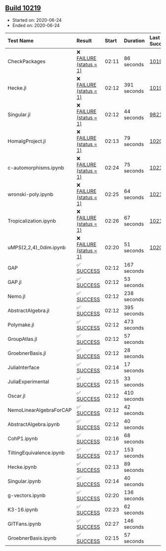 ## [Build 10219](https://oscarci.mathematik.uni-kl.de/job/oscar/10219/)

* Started on: 2020-06-24
* Ended on: 2020-06-24

| Test Name    | Result | Start | Duration | Last Success | First Failure |
|:-------------|:-------|:------|:---------|:-------------|:--------------|
| CheckPackages | ❌ [FAILURE (status = 1)](https://oscarci.mathematik.uni-kl.de/job/oscar/10219/artifact/logs/build-10219/CheckPackages.log) | 02:11 | 86 seconds | [10197](https://oscarci.mathematik.uni-kl.de/job/oscar/10197/) | [10198](https://oscarci.mathematik.uni-kl.de/job/oscar/10198/) |
| Hecke.jl | ❌ [FAILURE (status = 1)](https://oscarci.mathematik.uni-kl.de/job/oscar/10219/artifact/logs/build-10219/Hecke.jl.log) | 02:12 | 391 seconds | [10197](https://oscarci.mathematik.uni-kl.de/job/oscar/10197/) | [10198](https://oscarci.mathematik.uni-kl.de/job/oscar/10198/) |
| Singular.jl | ❌ [FAILURE (status = 1)](https://oscarci.mathematik.uni-kl.de/job/oscar/10219/artifact/logs/build-10219/Singular.jl.log) | 02:12 | 44 seconds | [9821](https://oscarci.mathematik.uni-kl.de/job/oscar/9821/) | [9822](https://oscarci.mathematik.uni-kl.de/job/oscar/9822/) |
| HomalgProject.jl | ❌ [FAILURE (status = 1)](https://oscarci.mathematik.uni-kl.de/job/oscar/10219/artifact/logs/build-10219/HomalgProject.jl.log) | 02:13 | 79 seconds | [10209](https://oscarci.mathematik.uni-kl.de/job/oscar/10209/) | [10210](https://oscarci.mathematik.uni-kl.de/job/oscar/10210/) |
| c-automorphisms.ipynb | ❌ [FAILURE (status = 1)](https://oscarci.mathematik.uni-kl.de/job/oscar/10219/artifact/logs/build-10219/c-automorphisms.ipynb.log) | 02:24 | 75 seconds | [10217](https://oscarci.mathematik.uni-kl.de/job/oscar/10217/) | [10218](https://oscarci.mathematik.uni-kl.de/job/oscar/10218/) |
| wronski-poly.ipynb | ❌ [FAILURE (status = 1)](https://oscarci.mathematik.uni-kl.de/job/oscar/10219/artifact/logs/build-10219/wronski-poly.ipynb.log) | 02:25 | 64 seconds | [10217](https://oscarci.mathematik.uni-kl.de/job/oscar/10217/) | [10218](https://oscarci.mathematik.uni-kl.de/job/oscar/10218/) |
| Tropicalization.ipynb | ❌ [FAILURE (status = 1)](https://oscarci.mathematik.uni-kl.de/job/oscar/10219/artifact/logs/build-10219/Tropicalization.ipynb.log) | 02:26 | 67 seconds | [10217](https://oscarci.mathematik.uni-kl.de/job/oscar/10217/) | [10218](https://oscarci.mathematik.uni-kl.de/job/oscar/10218/) |
| uMPS(2,2,4)_0dim.ipynb | ❌ [FAILURE (status = 1)](https://oscarci.mathematik.uni-kl.de/job/oscar/10219/artifact/logs/build-10219/uMPS-2-2-4-_0dim.ipynb.log) | 02:20 | 51 seconds | [10209](https://oscarci.mathematik.uni-kl.de/job/oscar/10209/) | [10210](https://oscarci.mathematik.uni-kl.de/job/oscar/10210/) |
| GAP | ✅ [SUCCESS](https://oscarci.mathematik.uni-kl.de/job/oscar/10219/artifact/logs/build-10219/GAP.log) | 02:12 | 167 seconds |  |  |
| GAP.jl | ✅ [SUCCESS](https://oscarci.mathematik.uni-kl.de/job/oscar/10219/artifact/logs/build-10219/GAP.jl.log) | 02:12 | 53 seconds |  |  |
| Nemo.jl | ✅ [SUCCESS](https://oscarci.mathematik.uni-kl.de/job/oscar/10219/artifact/logs/build-10219/Nemo.jl.log) | 02:12 | 238 seconds |  |  |
| AbstractAlgebra.jl | ✅ [SUCCESS](https://oscarci.mathematik.uni-kl.de/job/oscar/10219/artifact/logs/build-10219/AbstractAlgebra.jl.log) | 02:12 | 395 seconds |  |  |
| Polymake.jl | ✅ [SUCCESS](https://oscarci.mathematik.uni-kl.de/job/oscar/10219/artifact/logs/build-10219/Polymake.jl.log) | 02:12 | 473 seconds |  |  |
| GroupAtlas.jl | ✅ [SUCCESS](https://oscarci.mathematik.uni-kl.de/job/oscar/10219/artifact/logs/build-10219/GroupAtlas.jl.log) | 02:12 | 57 seconds |  |  |
| GroebnerBasis.jl | ✅ [SUCCESS](https://oscarci.mathematik.uni-kl.de/job/oscar/10219/artifact/logs/build-10219/GroebnerBasis.jl.log) | 02:12 | 28 seconds |  |  |
| JuliaInterface | ✅ [SUCCESS](https://oscarci.mathematik.uni-kl.de/job/oscar/10219/artifact/logs/build-10219/JuliaInterface.log) | 02:14 | 17 seconds |  |  |
| JuliaExperimental | ✅ [SUCCESS](https://oscarci.mathematik.uni-kl.de/job/oscar/10219/artifact/logs/build-10219/JuliaExperimental.log) | 02:15 | 33 seconds |  |  |
| Oscar.jl | ✅ [SUCCESS](https://oscarci.mathematik.uni-kl.de/job/oscar/10219/artifact/logs/build-10219/Oscar.jl.log) | 02:12 | 410 seconds |  |  |
| NemoLinearAlgebraForCAP | ✅ [SUCCESS](https://oscarci.mathematik.uni-kl.de/job/oscar/10219/artifact/logs/build-10219/NemoLinearAlgebraForCAP.log) | 02:12 | 42 seconds |  |  |
| AbstractAlgebra.ipynb | ✅ [SUCCESS](https://oscarci.mathematik.uni-kl.de/job/oscar/10219/artifact/logs/build-10219/AbstractAlgebra.ipynb.log) | 02:12 | 40 seconds |  |  |
| CohP1.ipynb | ✅ [SUCCESS](https://oscarci.mathematik.uni-kl.de/job/oscar/10219/artifact/logs/build-10219/CohP1.ipynb.log) | 02:16 | 68 seconds |  |  |
| TiltingEquivalence.ipynb | ✅ [SUCCESS](https://oscarci.mathematik.uni-kl.de/job/oscar/10219/artifact/logs/build-10219/TiltingEquivalence.ipynb.log) | 02:17 | 153 seconds |  |  |
| Hecke.ipynb | ✅ [SUCCESS](https://oscarci.mathematik.uni-kl.de/job/oscar/10219/artifact/logs/build-10219/Hecke.ipynb.log) | 02:13 | 89 seconds |  |  |
| Singular.ipynb | ✅ [SUCCESS](https://oscarci.mathematik.uni-kl.de/job/oscar/10219/artifact/logs/build-10219/Singular.ipynb.log) | 02:14 | 40 seconds |  |  |
| g-vectors.ipynb | ✅ [SUCCESS](https://oscarci.mathematik.uni-kl.de/job/oscar/10219/artifact/logs/build-10219/g-vectors.ipynb.log) | 02:20 | 136 seconds |  |  |
| K3-16.ipynb | ✅ [SUCCESS](https://oscarci.mathematik.uni-kl.de/job/oscar/10219/artifact/logs/build-10219/K3-16.ipynb.log) | 02:23 | 62 seconds |  |  |
| GITFans.ipynb | ✅ [SUCCESS](https://oscarci.mathematik.uni-kl.de/job/oscar/10219/artifact/logs/build-10219/GITFans.ipynb.log) | 02:27 | 146 seconds |  |  |
| GroebnerBasis.ipynb | ✅ [SUCCESS](https://oscarci.mathematik.uni-kl.de/job/oscar/10219/artifact/logs/build-10219/GroebnerBasis.ipynb.log) | 02:15 | 57 seconds |  |  |
